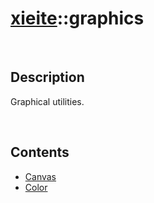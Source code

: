 # [xieite](./xieite.md)\:\:graphics

&nbsp;

## Description
Graphical utilities.

&nbsp;

## Contents
- [Canvas](./namespaces/graphics/canvas.md)
- [Color](./namespaces/graphics/color.md)

